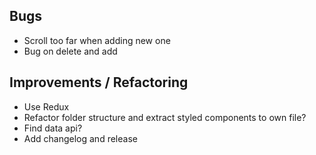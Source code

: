 ## Bugs
- Scroll too far when adding new one
- Bug on delete and add

## Improvements / Refactoring
- Use Redux
- Refactor folder structure and extract styled components to own file?
- Find data api?
- Add changelog and release
